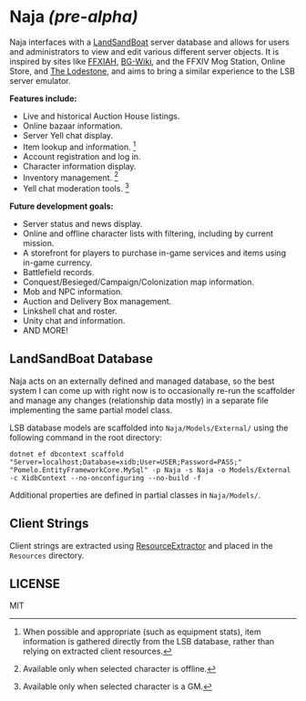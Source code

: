 # Naja *(pre-alpha)*

Naja interfaces with a [LandSandBoat](https://github.com/LandSandBoat/server) server database and allows for users and administrators to view and edit various different server objects. It is inspired by sites like [FFXIAH](https://ffxiah.com), [BG-Wiki](https://bg-wiki.com), and the FFXIV Mog Station, Online Store, and [The Lodestone](https://na.finalfantasyxiv.com/lodestone/), and aims to bring a similar experience to the LSB server emulator.

**Features include:**
- Live and historical Auction House listings.
- Online bazaar information.
- Server Yell chat display.
- Item lookup and information. [^1]
- Account registration and log in.
- Character information display.
- Inventory management. [^2]
- Yell chat moderation tools. [^3]

**Future development goals:**
- Server status and news display.
- Online and offline character lists with filtering, including by current mission.
- A storefront for players to purchase in-game services and items using in-game currency.
- Battlefield records.
- Conquest/Besieged/Campaign/Colonization map information.
- Mob and NPC information.
- Auction and Delivery Box management.
- Linkshell chat and roster.
- Unity chat and information.
- AND MORE!


## LandSandBoat Database

Naja acts on an externally defined and managed database, so the best system I can come up with right now is to occasionally re-run the scaffolder and manage any changes (relationship data mostly) in a separate file implementing the same partial model class.

LSB database models are scaffolded into `Naja/Models/External/` using the following command in the root directory:

```
dotnet ef dbcontext scaffold "Server=localhost;Database=xidb;User=USER;Password=PASS;" "Pomelo.EntityFrameworkCore.MySql" -p Naja -s Naja -o Models/External -c XidbContext --no-onconfiguring --no-build -f
```

Additional properties are defined in partial classes in `Naja/Models/`.


## Client Strings

Client strings are extracted using [ResourceExtractor](https://github.com/Windower/ResourceExtractor) and placed in the `Resources` directory.


## LICENSE

MIT


[^1]: When possible and appropriate (such as equipment stats), item information is gathered directly from the LSB database, rather than relying on extracted client resources.
[^2]: Available only when selected character is offline.
[^3]: Available only when selected character is a GM.